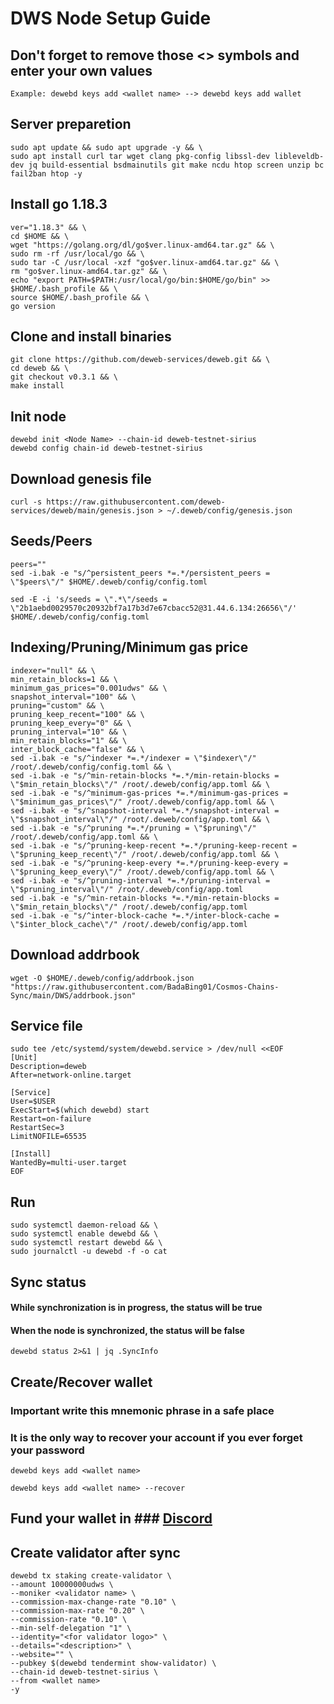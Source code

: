 # DWS Node Setup Guide

## Don't forget to remove those <> symbols and enter your own values
```
Example: dewebd keys add <wallet name> --> dewebd keys add wallet
```

## Server preparetion
```
sudo apt update && sudo apt upgrade -y && \
sudo apt install curl tar wget clang pkg-config libssl-dev libleveldb-dev jq build-essential bsdmainutils git make ncdu htop screen unzip bc fail2ban htop -y
```
## Install go 1.18.3
```
ver="1.18.3" && \
cd $HOME && \
wget "https://golang.org/dl/go$ver.linux-amd64.tar.gz" && \
sudo rm -rf /usr/local/go && \
sudo tar -C /usr/local -xzf "go$ver.linux-amd64.tar.gz" && \
rm "go$ver.linux-amd64.tar.gz" && \
echo "export PATH=$PATH:/usr/local/go/bin:$HOME/go/bin" >> $HOME/.bash_profile && \
source $HOME/.bash_profile && \
go version
```
## Clone and install binaries
```
git clone https://github.com/deweb-services/deweb.git && \
cd deweb && \
git checkout v0.3.1 && \
make install
```
## Init node
```
dewebd init <Node Name> --chain-id deweb-testnet-sirius
dewebd config chain-id deweb-testnet-sirius
```
## Download genesis file
```
curl -s https://raw.githubusercontent.com/deweb-services/deweb/main/genesis.json > ~/.deweb/config/genesis.json
```
## Seeds/Peers
```
peers=""
sed -i.bak -e "s/^persistent_peers *=.*/persistent_peers = \"$peers\"/" $HOME/.deweb/config/config.toml

sed -E -i 's/seeds = \".*\"/seeds = \"2b1aebd0029570c20932bf7a17b3d7e67cbacc52@31.44.6.134:26656\"/' $HOME/.deweb/config/config.toml
```
## Indexing/Pruning/Minimum gas price
```
indexer="null" && \
min_retain_blocks=1 && \
minimum_gas_prices="0.001udws" && \
snapshot_interval="100" && \
pruning="custom" && \
pruning_keep_recent="100" && \
pruning_keep_every="0" && \
pruning_interval="10" && \
min_retain_blocks="1" && \
inter_block_cache="false" && \
sed -i.bak -e "s/^indexer *=.*/indexer = \"$indexer\"/" /root/.deweb/config/config.toml && \
sed -i.bak -e "s/^min-retain-blocks *=.*/min-retain-blocks = \"$min_retain_blocks\"/" /root/.deweb/config/app.toml && \
sed -i.bak -e "s/^minimum-gas-prices *=.*/minimum-gas-prices = \"$minimum_gas_prices\"/" /root/.deweb/config/app.toml && \
sed -i.bak -e "s/^snapshot-interval *=.*/snapshot-interval = \"$snapshot_interval\"/" /root/.deweb/config/app.toml && \
sed -i.bak -e "s/^pruning *=.*/pruning = \"$pruning\"/" /root/.deweb/config/app.toml && \
sed -i.bak -e "s/^pruning-keep-recent *=.*/pruning-keep-recent = \"$pruning_keep_recent\"/" /root/.deweb/config/app.toml && \
sed -i.bak -e "s/^pruning-keep-every *=.*/pruning-keep-every = \"$pruning_keep_every\"/" /root/.deweb/config/app.toml && \
sed -i.bak -e "s/^pruning-interval *=.*/pruning-interval = \"$pruning_interval\"/" /root/.deweb/config/app.toml
sed -i.bak -e "s/^min-retain-blocks *=.*/min-retain-blocks = \"$min_retain_blocks\"/" /root/.deweb/config/app.toml
sed -i.bak -e "s/^inter-block-cache *=.*/inter-block-cache = \"$inter_block_cache\"/" /root/.deweb/config/app.toml
```
## Download addrbook
```
wget -O $HOME/.deweb/config/addrbook.json "https://raw.githubusercontent.com/BadaBing01/Cosmos-Chains-Sync/main/DWS/addrbook.json"
```
## Service file
```
sudo tee /etc/systemd/system/dewebd.service > /dev/null <<EOF
[Unit]
Description=deweb
After=network-online.target

[Service]
User=$USER
ExecStart=$(which dewebd) start
Restart=on-failure
RestartSec=3
LimitNOFILE=65535

[Install]
WantedBy=multi-user.target
EOF
```
## Run
```
sudo systemctl daemon-reload && \
sudo systemctl enable dewebd && \
sudo systemctl restart dewebd && \
sudo journalctl -u dewebd -f -o cat
```
## Sync status
#### While synchronization is in progress, the status will be true
#### When the node is synchronized, the status will be false
```
dewebd status 2>&1 | jq .SyncInfo
```
## Create/Recover wallet
### Important write this mnemonic phrase in a safe place
### It is the only way to recover your account if you ever forget your password
```
dewebd keys add <wallet name>

dewebd keys add <wallet name> --recover
```
## Fund your wallet in ### [Discord](https://discord.gg/NQwe4yxu)
## Create validator after sync
```
dewebd tx staking create-validator \
--amount 10000000udws \
--moniker <validator name> \
--commission-max-change-rate "0.10" \
--commission-max-rate "0.20" \
--commission-rate "0.10" \
--min-self-delegation "1" \
--identity="<for validator logo>" \
--details="<description>" \
--website="" \
--pubkey $(dewebd tendermint show-validator) \
--chain-id deweb-testnet-sirius \
--from <wallet name>
-y
```
